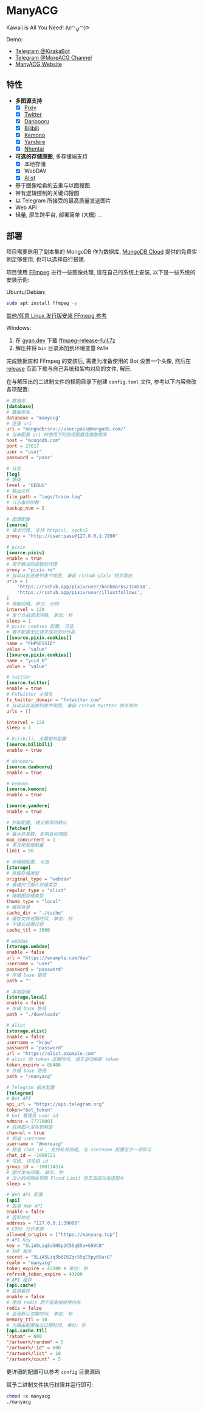 # ManyACG

Kawaii is All You Need! ᕕ(◠ڼ◠)ᕗ

Demo:

- [Telegram @KirakaBot](https://t.me/kirakabot)
- [Telegram @MoreACG Channel](https://t.me/MoreACG)
- [ManyACG Website](https://manyacg.top)

## 特性

- **多图源支持**
  - [x] [Pixiv](https://www.pixiv.net/)
  - [x] [Twitter](https://twitter.com/)
  - [x] [Danbooru](https://danbooru.donmai.us/)
  - [x] [Bilibili](https://www.bilibili.com/)
  - [x] [Kemono](https://www.kemono.su/)
  - [x] [Yandere](https://yande.re/)
  - [x] [Nhentai](https://nhentai.net/)
- **可选的存储原图**, 多存储端支持
  - [x] 本地存储
  - [x] WebDAV
  - [x] [Alist](https://alistgo.com/)
- 基于图像哈希的去重与以图搜图
- 带有逻辑控制的关键词搜图
- 以 Telegram 所接受的最高质量发送图片
- Web API
- 轻量, 原生跨平台, 部署简单 (大概)
  ...

## 部署

项目需要启用了副本集的 MongoDB 作为数据库, [MongoDB Cloud](https://www.mongodb.com/) 提供的免费实例足够使用, 也可以选择自行搭建.

项目使用 [FFmpeg](https://ffmpeg.org/) 进行一些图像处理, 请在自己的系统上安装, 以下是一些系统的安装示例:

Ubuntu/Debian:

```bash
sudo apt install ffmpeg -y
```

[其他/任意 Linux 发行版安装 FFmepg 参考](https://krau.top/posts/linux-install-ffmpeg)

Windows:

1. 在 [gyan.dev](https://www.gyan.dev/ffmpeg/builds/) 下载 [ffmpeg-release-full.7z](https://www.gyan.dev/ffmpeg/builds/ffmpeg-release-essentials.7z)
2. 解压并将 `bin` 目录添加到环境变量 `PATH`

完成数据库和 FFmpeg 的安装后, 需要为准备使用的 Bot 设置一个头像, 然后在 [release](https://github.com/krau/ManyACG/releases) 页面下载与自己系统和架构对应的文件, 解压.

在与解压出的二进制文件的相同目录下创建 `config.toml` 文件, 参考以下内容修改各项配置:

```toml
# 数据库
[database]
# 数据库名
database = "manyacg"
# 连接 uri
uri = "mongodb+srv://user:pass@mongodb.com/"
# 当未配置 uri 时使用下列四项配置连接数据库
host = "mongodb.com"
port = 27017
user = "user"
password = "pass"

# 日志
[log]
# 等级
level = "DEBUG"
# 输出文件
file_path = "logs/trace.log"
# 日志备份份数
backup_num = 5

# 图源配置
[source]
# 请求代理, 支持 http(s), socks5
proxy = "http://user:pass@127.0.0.1:7890"

# pixiv
[source.pixiv]
enable = true
# 用于解决防盗链的代理
proxy = "pixiv.re"
# 自动从此连接列表中爬图, 兼容 rsshub pixiv 相关路由
urls = [
    'https://rsshub.app/pixiv/user/bookmarks/114514',
    'https://rsshub.app/pixiv/user/illustfollows',
]
# 爬取间隔, 单位: 分钟
intervel = 120
# 单个作品请求间隔, 单位: 秒
sleep = 1
# pixiv cookies 配置, 可选
# 若不配置无法请求成功部分作品
[[source.pixiv.cookies]]
name = "PHPSESSID"
value = "value"
[[source.pixiv.cookies]]
name = "yuid_b"
value = "value"

# twitter
[source.twitter]
enable = true
# FxTwitter 主域名
fx_twitter_domain = "fxtwitter.com"
# 自动从此连接列表中爬图, 兼容 rsshub twitter 相关路由
urls = []

intervel = 120
sleep = 1

# bilibili, 无需额外配置
[source.bilibili]
enable = true

# danbooru
[source.danbooru]
enable = true

# kemono
[source.kemono]
enable = true

[source.yandere]
enable = true

# 抓取配置, 建议都保持默认
[fetcher]
# 最大并发数, 影响自动爬图
max_concurrent = 1
# 单次爬取限制量
limit = 50

# 存储端配置, 可选
[storage]
# 原图存储类型
original_type = "webdav"
# 普通尺寸图片存储类型
regular_type = "alist"
# 缩略图存储类型
thumb_type = "local"
# 缓存目录
cache_dir = "./cache"
# 缓存文件过期时间, 单位: 秒
# 不建议设置过短
cache_ttl = 3600

# webdav
[storage.webdav]
enable = false
url = "https://example.com/dav"
username = "user"
password = "password"
# 存储 base 路径
path = ""

# 本地存储
[storage.local]
enable = false
# 存储 base 路径
path = "./downloads"

# Alist
[storage.alist]
enable = false
username = "krau"
password = "password"
url = "https://alist.example.com"
# alist 的 token 过期时间, 用于自动刷新 token
token_expire = 86400
# 存储 base 路径
path = "/manyacg"

# Telegram 相关配置
[telegram]
# Bot API
api_url = "https://api.telegram.org"
token="bot_token"
# bot 管理员 user id
admins = [777000]
# 启用图片发布到频道
channel = true
# 频道 username
username = "@moreacg"
# 频道 chat_id , 支持私有频道, 与 username 配置至少一项即可
chat_id = -1000721
# 可选, 评论组 id
group_id = -100114514
# 图片发布间隔, 单位: 秒
# 过小的间隔会导致 Flood Limit 而无法成功发送图片
sleep = 5

# Web API 配置
[api]
# 启用 Web API
enable = false
# 监听地址
address = "127.0.0.1:39088"
# CORS 允许来源
allowed_origins = ["https://manyacg.top"]
# API Key
key = "5LiA5Liq5aSN5p2C55qE5a+G56CB"
# JWT 相关
secret = "5LiA5Liq5b6I6Zq+55qE5py65a+G"
realm = "manyacg"
token_expire = 43200 # 单位: 秒
refresh_token_expire = 43200
# API 缓存
[api.cache]
# 启用缓存
enable = false
# 使用 redis 而不是直接使用内存
redis = false
# 全局默认过期时间, 单位: 秒
memory_ttl = 10
# 为路由配置独立过期时间, 单位: 秒
[api.cache.ttl]
"/atom" = 600
"/artwork/random" = 5
"/artwork/:id" = 600
"/artwork/list" = 10
"/artwork/count" = 5
```

更详细的配置可以参考 `config` 目录源码

赋予二进制文件执行权限并运行即可:

```bash
chmod +x manyacg
./manyacg
```
